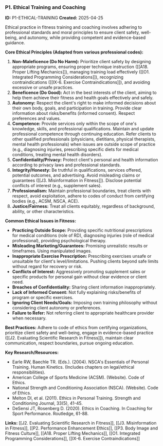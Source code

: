 
### P1. Ethical Training and Coaching
**ID:** P1-ETHICAL-TRAINING
**Created:** 2025-04-25

Ethical practice in fitness training and coaching involves adhering to professional standards and moral principles to ensure client safety, well-being, and autonomy, while providing competent and evidence-based guidance.

**Core Ethical Principles (Adapted from various professional codes):**
1.  **Non-Maleficence (Do No Harm):** Prioritize client safety by designing appropriate programs, ensuring proper technique instruction ([[A18. Proper Lifting Mechanics]]), managing training load effectively ([[O1. Integrated Programming Considerations]]), recognizing contraindications ([[IX-6. Exercise Contraindications]]), and avoiding excessive or unsafe practices.
2.  **Beneficence (Do Good):** Act in the best interests of the client, aiming to help them achieve their fitness and health goals effectively and safely.
3.  **Autonomy:** Respect the client's right to make informed decisions about their own body, goals, and participation in training. Provide clear information about risks/benefits (informed consent). Respect preferences and values.
4.  **Competence:** Provide services only within the scope of one's knowledge, skills, and professional qualifications. Maintain and update professional competence through continuing education. Refer clients to other qualified professionals (physicians, dietitians, physical therapists, mental health professionals) when issues are outside scope of practice (e.g., diagnosing injuries, prescribing specific diets for medical conditions, treating mental health disorders).
5.  **Confidentiality/Privacy:** Protect client's personal and health information according to privacy laws and professional standards.
6.  **Integrity/Honesty:** Be truthful in qualifications, services offered, potential outcomes, and advertising. Avoid misleading claims or guarantees ([[J3. Misinformation in Fitness]]). Disclose potential conflicts of interest (e.g., supplement sales).
7.  **Professionalism:** Maintain professional boundaries, treat clients with respect, avoid exploitation, adhere to codes of conduct from certifying bodies (e.g., ACSM, NSCA, ACE).
8.  **Justice/Fairness:** Treat all clients equitably, regardless of background, ability, or other characteristics.

**Common Ethical Issues in Fitness:**
- **Practicing Outside Scope:** Providing specific nutritional prescriptions for medical conditions (role of RD), diagnosing injuries (role of medical professional), providing psychological therapy.
- **Misleading Marketing/Guarantees:** Promising unrealistic results or timeframes. Using manipulated images.
- **Inappropriate Exercise Prescription:** Prescribing exercises unsafe or unsuitable for client's level/limitations. Pushing clients beyond safe limits without regard for recovery or risk.
- **Conflicts of Interest:** Aggressively promoting supplement sales or specific products for personal gain without clear evidence or client need.
- **Breaches of Confidentiality:** Sharing client information inappropriately.
- **Lack of Informed Consent:** Not fully explaining risks/benefits of program or specific exercises.
- **Ignoring Client Needs/Goals:** Imposing own training philosophy without considering client autonomy or preferences.
- **Failure to Refer:** Not referring client to appropriate healthcare provider when necessary.

**Best Practices:** Adhere to code of ethics from certifying organizations, prioritize client safety and well-being, engage in evidence-based practice ([[J2. Evaluating Scientific Research in Fitness]]), maintain clear communication, respect boundaries, pursue ongoing education.

**Key Research/Resources:**
- Earle RW, Baechle TR. (Eds.). (2004). NSCA's Essentials of Personal Training. Human Kinetics. (Includes chapters on legal/ethical responsibilities).
- American College of Sports Medicine (ACSM). (Website). Code of Ethics.
- National Strength and Conditioning Association (NSCA). (Website). Code of Ethics.
- Melton DI, et al. (2011). Ethics in Personal Training. Strength and Conditioning Journal, 33(5), 41-45.
- DeSensi JT, Rosenberg D. (2020). Ethics in Coaching. In Coaching for Sport Performance. Routledge, 61-88.

**Links:** [[J2. Evaluating Scientific Research in Fitness]], [[J3. Misinformation in Fitness]], [[P2. Performance Enhancement Ethics]], [[P3. Body Image and Fitness Culture]], [[A18. Proper Lifting Mechanics]], [[O1. Integrated Programming Considerations]], [[IX-6. Exercise Contraindications]]
